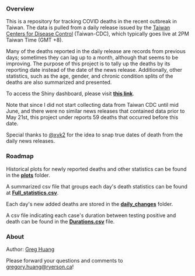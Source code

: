 ### Overview
This is a repository for tracking COVID deaths in the recent outbreak in Taiwan.
The data is pulled from a daily release issued by the [Taiwan Centers for Disease Control](https://www.cdc.gov.tw/) (Taiwan-CDC), which typically goes live at 2PM 
Taiwan Time (GMT +8). 

Many of the deaths reported in the daily release are records from previous days; 
sometimes they can lag up to a month, although that seems to be improving. The 
purpose of this project is to tally up the deaths by its reporting date instead
of the date of the news release. Additionally, other statistics, such as the age,
gender, and chronic condition splits of the deaths are also summarized and presented. 

To access the Shiny dashboard, please visit [**this link**](https://greghuang8.shinyapps.io/Taiwan_Covid_Dash).

Note that since I did not start collecting data from Taiwan CDC until mid June, 
and there were no similar news releases that contained data prior to May 21st,
this project under reports 59 deaths that occurred before this date. 


Special thanks to [@xyk2](https://github.com/xyk2) for the idea to snap true 
dates of death from the daily news releases. 

### Roadmap 

Historical plots for newly reported deaths and other statistics can be found in the [**plots**](https://github.com/greghuang8/Taiwan_Covid_Dash/tree/main/plots) folder. 

A summarized csv file that groups each day's death statistics can be found at 
[**Full_statistics.csv**](https://github.com/greghuang8/Taiwan_Covid_Dash/blob/main/Full_statistics.csv).

Each day's new added deaths are stored in the [**daily_changes**](https://github.com/greghuang8/Taiwan_Covid_Dash/tree/main/daily_changes) folder. 

A csv file indicating each case's duration between testing positive and death can be found in the [**Durations.csv**](https://github.com/greghuang8/Taiwan_Covid_Dash/blob/main/Durations.csv) file. 

### About
Author: [Greg Huang](https://github.com/greghuang8)

Please forward your questions and comments to <gregory.huang@ryerson.ca>!





